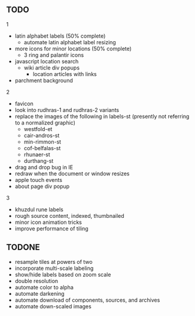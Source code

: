 TODO
----

1

* latin alphabet labels (50% complete)
  * automate latin alphabet label resizing
* more icons for minor locations (50% complete)
  * 3 ring and palantir icons
* javascript location search
  * wiki article div popups
    * location articles with links
* parchment background

2

* favicon
* look into rudhras-1 and rudhras-2 variants
* replace the images of the following in labels-st (presently not referring to a normalized graphic)
  * westfold-et
  * cair-andros-st
  * min-rimmon-st
  * cof-belfalas-st
  * rhunaer-st
  * durthang-st
* drag and drop bug in IE
* redraw when the document or window resizes
* apple touch events
* about page div popup

3

* khuzdul rune labels
* rough source content, indexed, thumbnailed
* minor icon animation tricks
* improve performance of tiling

TODONE
------

* resample tiles at powers of two
* incorporate multi-scale labeling
* show/hide labels based on zoom scale
* double resolution
* automate color to alpha
* automate darkening
* automate download of components, sources, and archives
* automate down-scaled images

